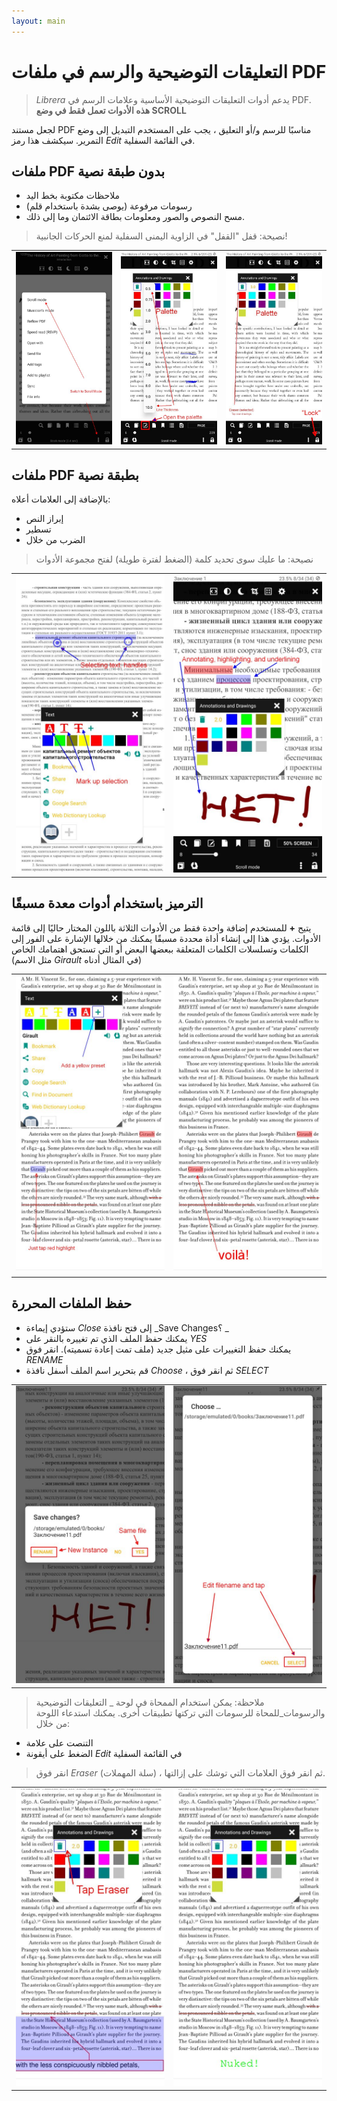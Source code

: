 ```yaml
---
layout: main
---
```


# التعليقات التوضيحية والرسم في ملفات PDF

> _Librera_ يدعم أدوات التعليقات التوضيحية الأساسية وعلامات الرسم في PDF. **هذه الأدوات تعمل فقط في وضع SCROLL**

لجعل مستند PDF مناسبًا للرسم و/أو التعليق ، يجب على المستخدم التبديل إلى وضع التمرير.
سيكشف هذا رمز _Edit_ في القائمة السفلية.

## ملفات PDF بدون طبقة نصية
- ملاحظات مكتوبة بخط اليد
- رسومات مرفوعة (يوصى بشدة باستخدام قلم)
- مسح النصوص والصور ومعلومات بطاقة الائتمان وما إلى ذلك.
> نصيحة: قفل &quot;القفل&quot; في الزاوية اليمنى السفلية لمنع الحركات الجانبية!

||||
|-|-|-|
|![](1.jpg)|![](2.jpg)|![](3.jpg)|

## ملفات PDF بطبقة نصية
بالإضافة إلى العلامات أعلاه:
- إبراز النص
- تسطير
- الضرب من خلال
> نصيحة: ما عليك سوى تحديد كلمة (الضغط لفترة طويلة) لفتح مجموعة الأدوات

|||
|-|-|
|![](4.jpg)|![](5.jpg)|

## الترميز باستخدام أدوات معدة مسبقًا
يتيح **+** للمستخدم إضافة واحدة فقط من الأدوات الثلاثة باللون المختار حاليًا إلى قائمة الأدوات.
يؤدي هذا إلى إنشاء أداة محددة مسبقًا يمكنك من خلالها الإشارة على الفور إلى الكلمات وتسلسلات الكلمات المتعلقة ببعضها البعض أو التي تستحق اهتمامك الخاص (مثل الاسم _Girault_ في المثال أدناه)

|||
|-|-|
|![](8.jpg)|![](9.jpg)|

## حفظ الملفات المحررة
* ستؤدي إيماءة _Close_ إلى فتح نافذة _Save Changes؟ _
* يمكنك حفظ الملف الذي تم تغييره بالنقر على _YES_
* يمكنك حفظ التغييرات على مثيل جديد (ملف تمت إعادة تسميته). انقر فوق _RENAME_
* قم بتحرير اسم الملف أسفل نافذة _Choose_ ، ثم انقر فوق _SELECT_

|||
|-|-|
|![](6.jpg)|![](7.jpg)|
> ملاحظة: يمكن استخدام الممحاة في لوحة _ التعليقات التوضيحية والرسومات_للمحاة للرسومات التي تركتها تطبيقات أخرى.
> يمكنك استدعاء اللوحة من خلال:
- التنصت على علامة
- الضغط على أيقونة _Edit_ في القائمة السفلية
> انقر فوق _Eraser_ (سلة المهملات) ، ثم انقر فوق العلامات التي توشك على إزالتها.

|||
|-|-|
|![](10.jpg)|![](11.jpg)|
